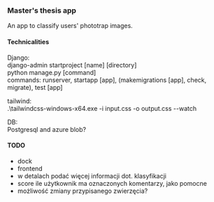 ### Master's thesis app
An app to classify users' phototrap images.


#### Technicalities
Django:\
django-admin startproject [name] [directory]\
python manage.py [command]\
commands: runserver, startapp [app], (makemigrations [app], check, migrate), test [app]

tailwind:\
.\tailwindcss-windows-x64.exe -i input.css -o output.css --watch

DB:\
Postgresql and azure blob?

#### TODO
- dock
- frontend
- w detalach podać więcej informacji dot. klasyfikacji
- score ile użytkownik ma oznaczonych komentarzy, jako pomocne
- możliwość zmiany przypisanego zwierzęcia?